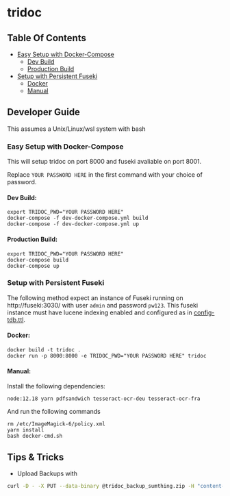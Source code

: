 # tridoc

## Table Of Contents
  * [Easy Setup with Docker-Compose](#easy-setup-with-docker-compose)
      * [Dev Build](#dev-build)
      * [Production Build](#production-build)
  * [Setup with Persistent Fuseki](#setup-with-persistent-fuseki)
      * [Docker](#docker)
      * [Manual](#manual)

## Developer Guide

This assumes a Unix/Linux/wsl system with bash

### Easy Setup with Docker-Compose

This will setup tridoc on port 8000 and fuseki avaliable on port 8001.

Replace `YOUR PASSWORD HERE` in the first command with your choice of password.

#### Dev Build:

```
export TRIDOC_PWD="YOUR PASSWORD HERE"
docker-compose -f dev-docker-compose.yml build
docker-compose -f dev-docker-compose.yml up
```

#### Production Build:

```
export TRIDOC_PWD="YOUR PASSWORD HERE"
docker-compose build
docker-compose up
```

### Setup with Persistent Fuseki

The following method expect an instance of Fuseki running on http://fuseki:3030/ with user `admin` and password `pw123`. This fuseki instance must have lucene indexing enabled and configured as in [config-tdb.ttl](config-tdb.ttl).

#### Docker:

```
docker build -t tridoc .
docker run -p 8000:8000 -e TRIDOC_PWD="YOUR PASSWORD HERE" tridoc
```

#### Manual:

Install the following dependencies:

```
node:12.18 yarn pdfsandwich tesseract-ocr-deu tesseract-ocr-fra
```

And run the following commands

```
rm /etc/ImageMagick-6/policy.xml
yarn install
bash docker-cmd.sh
```

## Tips & Tricks

- Upload Backups with
```sh
curl -D - -X PUT --data-binary @tridoc_backup_sumthing.zip -H "content-Type: application/zip" -u tridoc:pw123 http://localhost:8000/raw/zip
```
